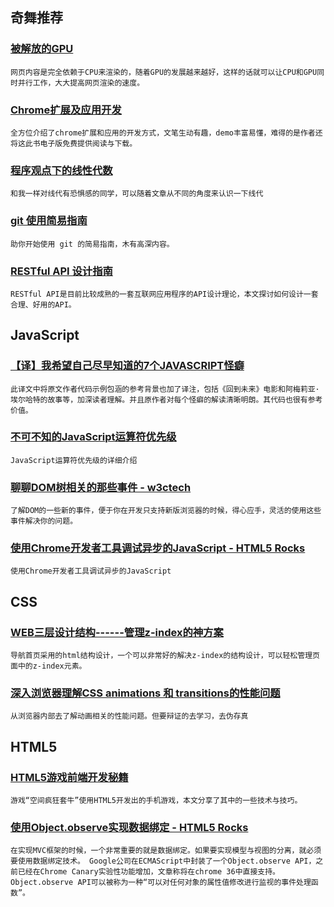 
## 奇舞推荐

### [被解放的GPU](http://isux.tencent.com/emancipate-gpu.html)

    网页内容是完全依赖于CPU来渲染的，随着GPU的发展越来越好，这样的话就可以让CPU和GPU同时并行工作，大大提高网页渲染的速度。

### [Chrome扩展及应用开发](http://www.ituring.com.cn/minibook/950)

    全方位介绍了chrome扩展和应用的开发方式，文笔生动有趣，demo丰富易懂，难得的是作者还将这此书电子版免费提供阅读与下载。

### [程序观点下的线性代数](http://www.cnblogs.com/weidagang2046/p/linear-algebra-from-programming-perspective.html)

    和我一样对线代有恐惧感的同学，可以随着文章从不同的角度来认识一下线代

### [git 使用简易指南](http://www.bootcss.com/p/git-guide/)

    助你开始使用 git 的简易指南，木有高深内容。

### [RESTful API 设计指南](http://www.ruanyifeng.com/blog/2014/05/restful_api.html)

    RESTful API是目前比较成熟的一套互联网应用程序的API设计理论，本文探讨如何设计一套合理、好用的API。

## JavaScript

### [【译】我希望自己尽早知道的7个JAVASCRIPT怪癖](http://www.codingserf.com/index.php/2014/05/jsquirks/)

    此译文中将原文作者代码示例包涵的参考背景也加了译注，包括《回到未来》电影和阿梅莉亚·埃尔哈特的故事等，加深读者理解。并且原作者对每个怪癖的解读清晰明朗。其代码也很有参考价值。

### [不可不知的JavaScript运算符优先级](http://www.cnblogs.com/ygm125/archive/2011/11/09/2242427.html)

    JavaScript运算符优先级的详细介绍

### [聊聊DOM树相关的那些事件 - w3ctech](http://w3ctech.com/p/1670)

    了解DOM的一些新的事件，便于你在开发只支持新版浏览器的时候，得心应手，灵活的使用这些事件解决你的问题。

### [使用Chrome开发者工具调试异步的JavaScript - HTML5 Rocks](http://www.html5rocks.com/en/tutorials/developertools/async-call-stack/)

    使用Chrome开发者工具调试异步的JavaScript

## CSS

### [WEB三层设计结构------管理z-index的神方案](https://github.com/lijinghust/lijinghust.github.com/issues/2)

    导航首页采用的html结构设计，一个可以非常好的解决z-index的结构设计，可以轻松管理页面中的z-index元素。

### [深入浏览器理解CSS animations 和 transitions的性能问题](http://sy-tang.github.io/2014/05/14/CSS%20animations%20and%20transitions%20performance-%20looking%20inside%20the%20browser/)

    从浏览器内部去了解动画相关的性能问题。但要辩证的去学习，去伪存真

## HTML5

### [HTML5游戏前端开发秘籍](http://isux.tencent.com/html5-game-development-cheats.html)

    游戏“空间疯狂套牛”使用HTML5开发出的手机游戏，本文分享了其中的一些技术与技巧。

### [使用Object.observe实现数据绑定 - HTML5 Rocks](http://www.html5rocks.com/en/tutorials/es7/observe/?redirect_from_locale=zh)

    在实现MVC框架的时候，一个非常重要的就是数据绑定。如果要实现模型与视图的分离，就必须要使用数据绑定技术。 Google公司在ECMAScript中封装了一个Object.observe API，之前已经在Chrome Canary实验性功能增加，文章称将在chrome 36中直接支持。 Object.observe API可以被称为一种“可以对任何对象的属性值修改进行监视的事件处理函数”。
